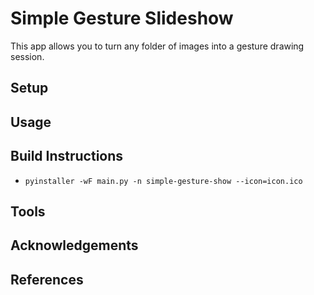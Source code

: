 # Simple Gesture Slideshow

This app allows you to turn any folder of images into a gesture drawing session.

## Setup

## Usage

## Build Instructions

* `pyinstaller -wF main.py -n simple-gesture-show --icon=icon.ico `

## Tools

## Acknowledgements

## References
